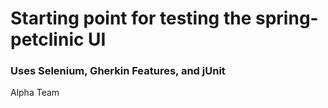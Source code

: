 # Starting point for testing the spring-petclinic UI
### Uses Selenium, Gherkin Features, and jUnit
Alpha Team

